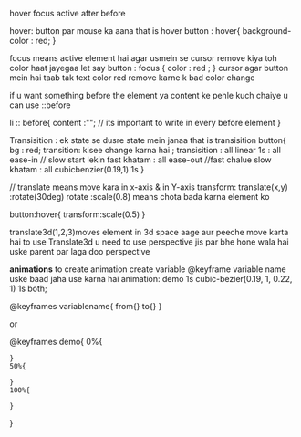 hover  focus active after before 

hover: button par mouse ka aana that is hover 
button : hover{
    background-color : red;
}

focus means active element hai agar usmein se cursor remove kiya toh color haat jayegaa 
let say 
button : focus {
    color : red ; 
}
cursor agar button mein hai taab tak text color red remove karne k bad color change 

if u want something before the element ya content ke pehle kuch chaiye  u can use ::before

li :: before{
    content :"";  // its important to write in every before element 
}


Transisition : ek state se dusre state mein janaa that is transisition
button{
    bg : red;
    transition: kisee change karna hai ;
    transisition : all linear 1s
                 : all ease-in      // slow start lekin fast khatam 
                 : all ease-out     //fast chalue slow khatam
                 : all cubicbenzier(0.19,1) 1s
}

// translate means move kara in x-axis & in Y-axis
transform: translate(x,y)
         :rotate(30deg)  rotate
         :scale(0.8) means chota bada karna element ko 

button:hover{
    transform:scale(0.5)
}



translate3d(1,2,3)moves element in 3d space   aage aur peeche move karta hai 
to use Translate3d u need to use perspective jis par bhe hone wala hai uske parent par laga doo perspective



****animations****
to create animation create variable @keyframe variable name uske baad jaha use karna hai 
animation: demo 1s cubic-bezier(0.19, 1, 0.22, 1) 1s  both;

@keyframes variablename{
    from{}
    to{}
}


or

@keyframes demo{
    0%{

    }
    50%{

    }
    100%{

    }
}